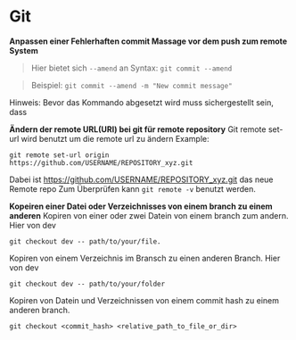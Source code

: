 # Git 

**Anpassen einer Fehlerhaften commit Massage vor dem  push zum  remote System**

> Hier bietet sich `--amend` an 
> Syntax: `git commit --amend`

> Beispiel: `git commit --amend -m "New commit message"`

Hinweis: Bevor das Kommando abgesetzt wird muss sichergestellt sein, dass 

**Ändern der remote URL(URI) bei git für remote repository**
Git remote set-url wird benutzt um die remote url zu ändern
Example:

`git remote set-url origin https://github.com/USERNAME/REPOSITORY_xyz.git`

Dabei ist https://github.com/USERNAME/REPOSITORY_xyz.git das neue Remote repo
Zum Überprüfen kann `git remote -v` benutzt werden. 


**Kopeiren einer Datei oder Verzeichnisses von einem branch zu einem anderen**
Kopiren von einer oder zwei Datein von einem branch zum andern. Hier von dev

`git checkout dev -- path/to/your/file.`

Kopiren von einem Verzeichnis im Bransch zu einen anderen Branch. Hier von dev

`git checkout dev -- path/to/your/folder`

Kopiren von Datein und Verzeichnissen von einem commit hash zu einem anderen branch.

`git checkout <commit_hash> <relative_path_to_file_or_dir>`
